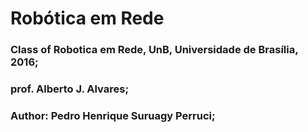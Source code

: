 # Robótica em Rede

### Class of Robotica em Rede, UnB, Universidade de Brasília, 2016;
### prof. Alberto J. Alvares;
### Author: Pedro Henrique Suruagy Perruci;
